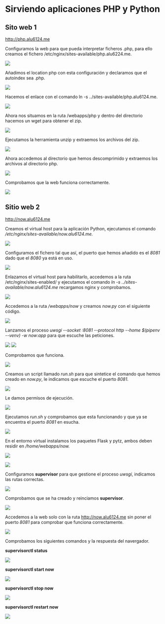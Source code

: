 # Sirviendo aplicaciones PHP y Python

## Sito web 1

http://php.alu6124.me

Configuramos la web para que pueda interpretar ficheros .php, para ello creamos el fichero /etc/nginx/sites-available/php.alu6224.me.

![](imagenes/1.PNG)

Añadimos el location php con esta configuración y declaramos que el autoindex sea .php.

![](imagenes/2.PNG)

Hacemos el enlace con el comando ln -s ../sites-available/php.alu6124.me.

![](imagenes/2.5.PNG)

Ahora nos situamos en la ruta /webapps/php y dentro del directorio hacemos un wget para obtener el zip.

![](imagenes/3.PNG)

Ejecutamos la herramienta unzip y extraemos los archivos del zip.

![](imagenes/4.PNG)

Ahora accedemos al directorio que hemos descomprimido y extraemos los archivos al directorio php.

![](imagenes/5.PNG)

Comprobamos que la web funciona correctamente.

![](imagenes/6.PNG)

## Sitio web 2

http://now.alu6124.me

Creamos el virtual host para la aplicación Python, ejecutamos el comando */etc/nginx/sites-available/now.alu6124.me.*

![](imagenes/10.PNG)

Configuramos el fichero tal que así, el puerto que hemos añadido es el *8081* dado que el *8080* ya está en uso.

![](imagenes/11.PNG)

Enlazamos el virtual host para habilitarlo, accedemos a la ruta /etc/nginx/sites-enabled/ y ejecutamos el comando *ln -s ../sites-available/now.alu6124.me* recargamos nginx y comprobamos.

![](imagenes/12.PNG)

Accedemos a la ruta */webapps/now* y creamos *now.py* con el siguiente código.

![](imagenes/14.PNG)

Lanzamos el proceso *uwsgi --socket :8081 --protocol http --home $(pipenv --venv) -w now:app* para que escuche las peticiones.

![](imagenes/15.1.PNG)
![](imagenes/15.PNG)

Comprobamos que funciona.

![](imagenes/16.PNG)

Creamos un script llamado *run.sh* para que sintetice el comando que hemos creado en *now.py*, le indicamos que escuche el puerto *8081*.

![](imagenes/17.PNG)

Le damos permisos de ejecución.

![](imagenes/18.PNG)

Ejecutamos *run.sh* y comprobamos que esta funcionando y que ya se encuentra el puerto *8081* en esucha.

![](imagenes/19.PNG)

En el entorno virtual instalamos los paquetes Flask y pytz, ambos deben residir en */home/webapps/now.*

![](imagenes/20.PNG)

![](imagenes/21.PNG)

Configuramos **supervisor** para que gestione el proceso *uwsgi*, indicamos las rutas correctas.

![](imagenes/22.PNG)

Comprobamos que se ha creado y reinciamos **supervisor**.

![](imagenes/23.PNG)

Accedemos a la web solo con la ruta http://now.alu6124.me sin poner el puerto *8081* para comprobar que funciona correctamente.

![](imagenes/24.PNG)

Comprobamos los siguientes comandos y la respuesta del navergador.

**supervisorctl status**

![](imagenes/25.PNG)

**supervisorctl start now**

![](imagenes/28.PNG)

**supervisorctl stop now**

![](imagenes/26.PNG)

**supervisorctl restart now**

![](imagenes/27.PNG)

